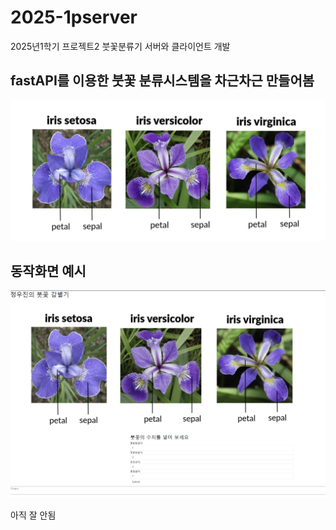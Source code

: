 # 2025-1pserver
2025년1학기 프로젝트2 붓꽃분류기 서버와 클라이언트 개발

## fastAPI를 이용한 붓꽃 분류시스템을 차근차근 만들어봄

<img src="img.png">

## 동작화면 예시 ##
<img src="img_1.png">

아직 잘 안됨